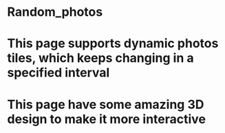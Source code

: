# Random_photos 
# This page supports dynamic photos tiles, which keeps changing in a specified interval
# This page have some amazing 3D design to make it more interactive